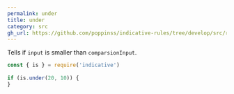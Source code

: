 ```yaml
---
permalink: under
title: under
category: src
gh_url: https://github.com/poppinss/indicative-rules/tree/develop/src/raw/under.ts
---
```


Tells if `input` is smaller than `comparsionInput`.
 
```js
const { is } = require('indicative')
 
if (is.under(20, 10)) {
}
```